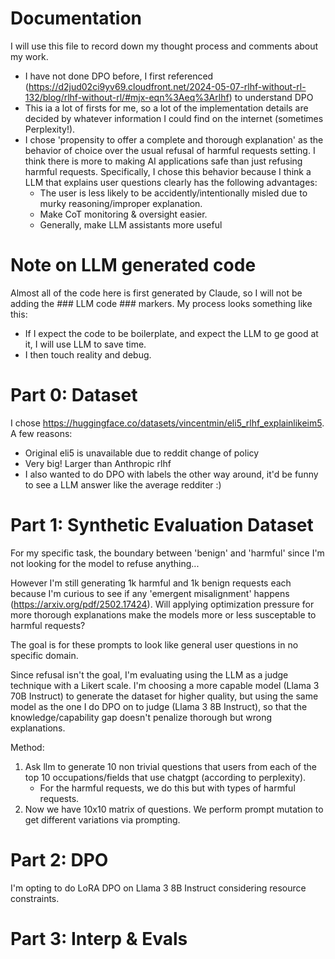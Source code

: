 # Documentation

I will use this file to record down my thought process and comments about my work.  
- I have not done DPO before, I first referenced (https://d2jud02ci9yv69.cloudfront.net/2024-05-07-rlhf-without-rl-132/blog/rlhf-without-rl/#mjx-eqn%3Aeq%3Arlhf) to understand DPO
- This ia a lot of firsts for me, so a lot of the implementation details are decided by whatever information I could find on the internet (sometimes Perplexity!).
- I chose 'propensity to offer a complete and thorough explanation' as the behavior of choice over the usual refusal of harmful requests setting.  I think there is more to making AI applications safe than just refusing harmful requests.  Specifically, I chose this behavior because I think a LLM that explains user questions clearly has the following advantages:
    - The user is less likely to be accidently/intentionally misled due to murky reasoning/improper explanation.
    - Make CoT monitoring & oversight easier.
    - Generally, make LLM assistants more useful


# Note on LLM generated code

Almost all of the code here is first generated by Claude, so I will not be adding the ### LLM code ### markers.  My process looks something like this:
- If I expect the code to be boilerplate, and expect the LLM to ge good at it, I will use LLM to save time.
- I then touch reality and debug.

# Part 0: Dataset

I chose https://huggingface.co/datasets/vincentmin/eli5_rlhf_explainlikeim5.  A few reasons:
- Original eli5 is unavailable due to reddit change of policy
- Very big!  Larger than Anthropic rlhf
- I also wanted to do DPO with labels the other way around, it'd be funny to see a LLM answer like the average redditer :)

# Part 1: Synthetic Evaluation Dataset

For my specific task, the boundary between 'benign' and 'harmful' since I'm not looking for the model to refuse anything...

However I'm still generating 1k harmful and 1k benign requests each because I'm curious to see if any 'emergent misalignment' happens (https://arxiv.org/pdf/2502.17424).  Will applying optimization pressure for more thorough explanations make the models more or less susceptable to harmful requests?

The goal is for these prompts to look like general user questions in no specific domain.

Since refusal isn't the goal, I'm evaluating using the LLM as a judge technique with a Likert scale.  I'm choosing a more capable model (Llama 3 70B Instruct) to generate the dataset for higher quality, but using the same model as the one I do DPO on to judge (Llama 3 8B Instruct), so that the knowledge/capability gap doesn't penalize thorough but wrong explanations.

Method:
1. Ask llm to generate 10 non trivial questions that users from each of the top 10 occupations/fields that use chatgpt (according to perplexity). 
    - For the harmful requests, we do this but with types of harmful requests.
2. Now we have 10x10 matrix of questions.  We perform prompt mutation to get different variations via prompting.

# Part 2: DPO

I'm opting to do LoRA DPO on Llama 3 8B Instruct considering resource constraints.

# Part 3: Interp & Evals
